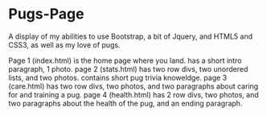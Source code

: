 # Pugs-Page
A display of my abilities to use Bootstrap, a bit of Jquery, and HTML5 and CSS3, as well as my love of pugs. 

Page 1 (index.html) is the home page where you land. has a short intro paragraph, 1 photo.
page 2 (stats.html) has two row divs, two unordered lists, and two photos. contains short pug trivia knoweldge.
page 3 (care.html) has two row divs, two photos, and two paragraphs about caring for and training a pug.
page 4 (health.html) has 2 row divs, two photos, and two paragraphs about the health of the pug, and an ending paragraph.
